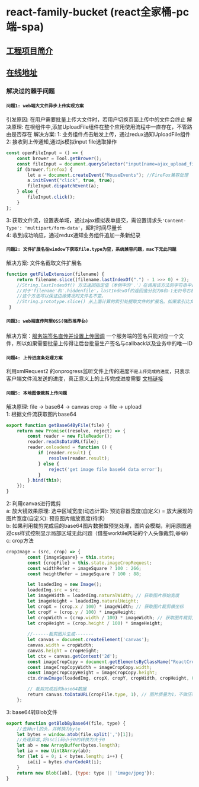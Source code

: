 # react-family-bucket (react全家桶-pc端-spa)<br>

##  [工程项目简介](https://www.processon.com/view/link/58981142e4b0c738ed002c68)

##  [在线地址](https://agent.ipx.net "欢迎入驻")


### 解决过的棘手问题

#### `问题1: web端大文件异步上传实现方案`
引发原因: 在用户需要批量上传大文件时，若用户切换页面上传中的文件会终止
解决原理: 在根组件中,添加UploadFile组件在整个应用使用流程中一直存在，不管路由是否存在
解决方案: 
1: 业务组件点击触发上传，通过redux通知UploadFile组件
2: 接收到上传通知,通过js模拟input file选取操作
```javascript
const openFileInput = () => {
    const brower = Tool.getBrower();
    const fileInput = document.querySelector("input[name=ajax_upload_file_input]");
    if (brower.firefox) {
        let a = document.createEvent("MouseEvents"); //FireFox兼容处理
        a.initEvent("click", true, true);
        fileInput.dispatchEvent(a);
    } else {
        fileInput.click();
    }
};
```
3: 获取文件流，设置表单域，通过ajax模拟表单提交，需设置请求头`'Content-Type': 'multipart/form-data'`，超时时间尽量长<br>
4: 收到成功响应，通过redux通知业务组件追加一条新纪录



#### `问题2: 文件扩展名在window下获取file.type为空，系统兼容问题，mac下无此问题`
解决方案: 文件名截取文件扩展名
```javascript
function getFileExtension(filename) {
    return filename.slice((filename.lastIndexOf(".") - 1 >>> 0) + 2);
    //String.lastIndexOf() 方法返回指定值（本例中的'.'）在调用该方法的字符串中最后出现的位置，如果没找到则返回 -1。
    //对于'filename'和'.hiddenfile'，lastIndexOf的返回值分别为0和-1无符号右移操作符(»>) 将-1转换为4294967295，将-2转换为4294967294,
    //这个方法可以保证边缘情况时文件名不变。
    //String.prototype.slice() 从上面计算的索引处提取文件的扩展名。如果索引比文件名的长度大，结果为""。
 }
```



#### `问题3: web端直传阿里OSS(强烈推荐👍)`
解决方案：[服务端签名直传并设置上传回调](https://help.aliyun.com/document_detail/31927.html)
一个服务端的签名只能对应一个文件，所以如果需要批量上传得让后台批量生产签名与callback以及业务中的唯一ID



#### `问题4: 上传进度条处理方案`
利用xmlRequest2 的onprogress监听文件上传的进度`不是上传完成的进度`，只表示客户端文件流发送的进度，真正意义上的上传完成进度需要
[文档链接](https://developer.mozilla.org/en-US/docs/Web/API/XMLHttpRequest/upload)



#### `问题5: 本地图像裁剪上传问题`
解决原理: file -> base64 -> canvas crop -> file -> upload<br>
1: 根据文件流获取图片base64
```javascript
export function getBase64ByFile(file) {
    return new Promise((resolve, reject) => {
        const reader = new FileReader();
        reader.readAsDataURL(file);
        reader.onloadend = function () {
            if (reader.result) {
                resolve(reader.result);
            } else {
                reject('get image file base64 data error');
            }
        }.bind(this);
    });
}
```

2: 利用canvas进行裁剪<br>
a: 放大镜效果原理: 选中区域宽度(动态计算): 预览容器宽度(自定义) = 放大展现的图片宽度(自定义): 预览图片缩放宽度(待求)<br>
b: 如果利用裁剪完成后的base64图片数据做预览处理，图片会模糊，利用原图通过css样式控制显示局部区域无此问题（借鉴worktile网站的个人头像裁剪,😆😆)<br>
c: crop方法
```javascript
cropImage = (src, crop) => {
        const {imageSquare} = this.state;
        const {cropFile} = this.state.imageCropRequest;
        const widthRefer = imageSquare ? 100 : 266;
        const heightRefer = imageSquare ? 100 : 88;

        let loadedImg = new Image();
        loadedImg.src = src;
        let imageWidth = loadedImg.naturalWidth; // 获取图片原始宽度
        let imageHeight = loadedImg.naturalHeight;
        let cropX = (crop.x / 100) * imageWidth; // 获取图片裁剪横坐标
        let cropY = (crop.y / 100) * imageHeight;
        let cropWidth = (crop.width / 100) * imageWidth; // 获取图片裁剪宽度
        let cropHeight = (crop.height / 100) * imageHeight;
        
        //------裁剪图片生成-------
        let canvas = document.createElement('canvas');
        canvas.width = cropWidth;
        canvas.height = cropHeight;
        let ctx = canvas.getContext('2d');
        const imageCropCopy = document.getElementsByClassName("ReactCrop__image-copy")[0];
        const imageCropCopyWidth = imageCropCopy.width;
        const imageCropCopyHeight = imageCropCopy.height;
        ctx.drawImage(loadedImg, cropX, cropY, cropWidth, cropHeight, 0, 0, cropWidth, cropHeight);

        // 裁剪完成后的base64数据
        return canvas.toDataURL(cropFile.type, 1), // 图片质量为1，不做压缩处理
    };
```

3: base64转Blob文件
```javascript
export function getBlobByBase64(file, type) {
    //去掉url的头，并转换为byte
    let bytes = window.atob(file.split(',')[1]);
    //处理异常,将ascii码小于0的转换为大于0
    let ab = new ArrayBuffer(bytes.length);
    let ia = new Uint8Array(ab);
    for (let i = 0; i < bytes.length; i++) {
        ia[i] = bytes.charCodeAt(i);
    }
    return new Blob([ab], {type: type || 'image/jpeg'});
}
```

